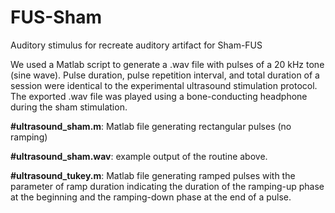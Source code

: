 # FUS-Sham
Auditory stimulus for recreate auditory artifact for Sham-FUS

We used a Matlab script to generate a .wav file with pulses of a 20 kHz tone (sine wave). Pulse duration, pulse repetition interval, and total duration of a session were identical to the experimental ultrasound stimulation protocol. The exported .wav file was played using a bone-conducting headphone during the sham stimulation. 

**#ultrasound_sham.m**: Matlab file generating rectangular pulses (no ramping)

**#ultrasound_sham.wav**: example output of the routine above. 

**#ultrasound_tukey.m**: Matlab file generating ramped pulses with the parameter of ramp duration indicating the duration of the ramping-up phase at the beginning and the ramping-down phase at the end of a pulse.
